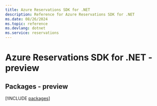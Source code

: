 ```yaml
---
title: Azure Reservations SDK for .NET
description: Reference for Azure Reservations SDK for .NET
ms.date: 08/26/2024
ms.topic: reference
ms.devlang: dotnet
ms.service: reservations
---
```

# Azure Reservations SDK for .NET - preview
## Packages - preview
[!INCLUDE [packages](reservations-index.md)]